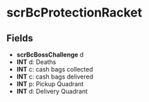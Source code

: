 # scrBcProtectionRacket

## Fields
* **scrBcBossChallenge** d
* **INT** d: Deaths
* **INT** c: cash bags collected
* **INT** c: cash bags delivered
* **INT** p: Pickup Quadrant
* **INT** d: Delivery Quadrant